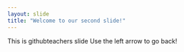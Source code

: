 ```yaml
---
layout: slide
title: "Welcome to our second slide!"
---
```

This is githubteachers slide
Use the left arrow to go back!